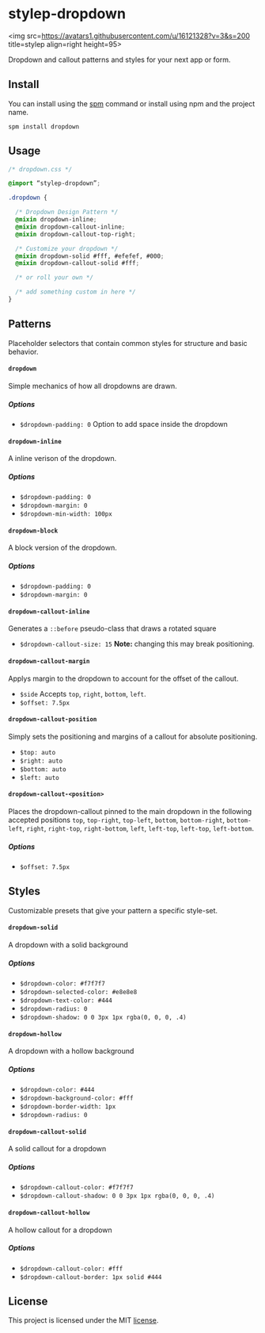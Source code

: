 # stylep-dropdown
<img src=https://avatars1.githubusercontent.com/u/16121328?v=3&s=200 title=stylep align=right height=95>

Dropdown and callout patterns and styles for your next app or form.

## Install
You can install using the [spm](https://github.com/stylep/stylep) command or install using npm and the project name.

``` shell
spm install dropdown
```

## Usage
``` css
/* dropdown.css */

@import “stylep-dropdown”;

.dropdown {

  /* Dropdown Design Pattern */
  @mixin dropdown-inline;
  @mixin dropdown-callout-inline;
  @mixin dropdown-callout-top-right;

  /* Customize your dropdown */
  @mixin dropdown-solid #fff, #efefef, #000;
  @mixin dropdown-callout-solid #fff;

  /* or roll your own */

  /* add something custom in here */
}
```

## Patterns
Placeholder selectors that contain common styles for structure and basic behavior.

#### `dropdown`
Simple mechanics of how all dropdowns are drawn.

##### Options

* `$dropdown-padding: 0` Option to add space inside the dropdown

#### `dropdown-inline`
A inline verison of the dropdown.

##### Options

* `$dropdown-padding: 0`
* `$dropdown-margin: 0`
* `$dropdown-min-width: 100px`

#### `dropdown-block`
A block version of the dropdown.

##### Options

* `$dropdown-padding: 0`
* `$dropdown-margin: 0`

#### `dropdown-callout-inline`
Generates a `::before` pseudo-class that draws a rotated square

* `$dropdown-callout-size: 15` **Note:** changing this may break positioning.

#### `dropdown-callout-margin`
Applys margin to the dropdown to account for the offset of the callout.

* `$side` Accepts `top`, `right`, `bottom`, `left`.
* `$offset: 7.5px`

#### `dropdown-callout-position`
Simply sets the positioning and margins of a callout for absolute positioning.

* `$top: auto`
* `$right: auto`
* `$bottom: auto`
* `$left: auto`

#### `dropdown-callout-<position>`
Places the dropdown-callout pinned to the main dropdown in the following accepted positions `top`, `top-right`, `top-left`, `bottom`, `bottom-right`, `bottom-left`, `right`, `right-top`, `right-bottom`, `left`, `left-top`, `left-top`, `left-bottom`.

##### Options

* `$offset: 7.5px`

## Styles
Customizable presets that give your pattern a specific style-set.

#### `dropdown-solid`
A dropdown with a solid background

##### Options

* `$dropdown-color: #f7f7f7`
* `$dropdown-selected-color: #e8e8e8`
* `$dropdown-text-color: #444`
* `$dropdown-radius: 0`
* `$dropdown-shadow: 0 0 3px 1px rgba(0, 0, 0, .4)`

#### `dropdown-hollow`
A dropdown with a hollow background

##### Options

* `$dropdown-color: #444`
* `$dropdown-background-color: #fff`
* `$dropdown-border-width: 1px`
* `$dropdown-radius: 0`

#### `dropdown-callout-solid`
A solid callout for a dropdown

##### Options

* `$dropdown-callout-color: #f7f7f7`
* `$dropdown-callout-shadow: 0 0 3px 1px rgba(0, 0, 0, .4)`

#### `dropdown-callout-hollow`
A hollow callout for a dropdown

##### Options

* `$dropdown-callout-color: #fff`
* `$dropdown-callout-border: 1px solid #444`

## License
This project is licensed under the MIT [license](LICENSE).

